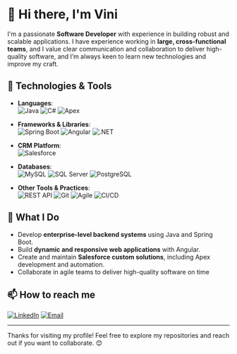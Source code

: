 # 👋 Hi there, I'm Vini

I'm a passionate **Software Developer** with experience in building robust and scalable applications. I have experience working in **large, cross-functional teams**, and I value clear communication and collaboration to deliver high-quality software, and I’m always keen to learn new technologies and improve my craft.

## 🔧 Technologies & Tools

- **Languages**:  
  ![Java](https://img.shields.io/badge/Java-ED8B00?style=flat&logo=java&logoColor=white)
  ![C#](https://img.shields.io/badge/C%23-239120?style=flat&logo=c-sharp&logoColor=white)
  ![Apex](https://img.shields.io/badge/Apex-00A1E0?style=flat&logo=salesforce&logoColor=white)

- **Frameworks & Libraries**:  
  ![Spring Boot](https://img.shields.io/badge/Spring%20Boot-6DB33F?style=flat&logo=spring-boot&logoColor=white)
  ![Angular](https://img.shields.io/badge/Angular-DD0031?style=flat&logo=angular&logoColor=white)
  ![.NET](https://img.shields.io/badge/.NET-512BD4?style=flat&logo=dotnet&logoColor=white)

- **CRM Platform**:  
  ![Salesforce](https://img.shields.io/badge/Salesforce-00A1E0?style=flat&logo=salesforce&logoColor=white)

- **Databases**:  
  ![MySQL](https://img.shields.io/badge/MySQL-4479A1?style=flat&logo=mysql&logoColor=white)
  ![SQL Server](https://img.shields.io/badge/SQL%20Server-CC2927?style=flat&logo=microsoft-sql-server&logoColor=white)
  ![PostgreSQL](https://img.shields.io/badge/PostgreSQL-336791?style=flat&logo=postgresql&logoColor=white)

- **Other Tools & Practices**:  
  ![REST API](https://img.shields.io/badge/REST%20API-FF6F00?style=flat&logo=api&logoColor=white)
  ![Git](https://img.shields.io/badge/Git-F05032?style=flat&logo=git&logoColor=white)
  ![Agile](https://img.shields.io/badge/Agile-0052CC?style=flat&logo=jira&logoColor=white)
  ![CI/CD](https://img.shields.io/badge/CI/CD-000000?style=flat&logo=githubactions&logoColor=white)

## 🧩 What I Do

- Develop **enterprise-level backend systems** using Java and Spring Boot.
- Build **dynamic and responsive web applications** with Angular.
- Create and maintain **Salesforce custom solutions**, including Apex development and automation.
- Collaborate in agile teams to deliver high-quality software on time

## 📫 How to reach me

[![LinkedIn](https://img.shields.io/badge/LinkedIn-0077B5?style=flat&logo=linkedin&logoColor=white)](https://www.linkedin.com/in/viniciuschimello)
[![Email](https://img.shields.io/badge/Email-D14836?style=flat&logo=gmail&logoColor=white)](mailto:vini_uffs-cc@hotmail.com)

---

Thanks for visiting my profile! Feel free to explore my repositories and reach out if you want to collaborate. 😊
